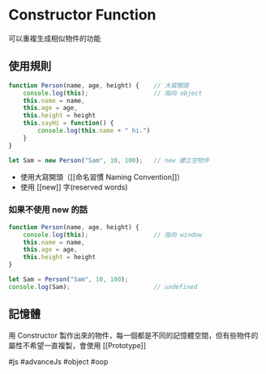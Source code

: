  # Constructor Function
可以重複生成相似物件的功能

## 使用規則
```js
function Person(name, age, height) {	// 大寫開頭
	console.log(this);					// 指向 object
	this.name = name,
	this.age = age,
	this.height = height
	this.sayHi = function() {
		console.log(this.name + " hi.")
	}
}

let Sam = new Person("Sam", 10, 100);	// new 建立空物件


```
- 使用大寫開頭（[[命名習慣 Naming Convention]]）
- 使用 [[new]] 字(reserved words)


### 如果不使用 new 的話
```js
function Person(name, age, height) {
	console.log(this);					// 指向 window
	this.name = name,
	this.age = age,
	this.height = height
}

let Sam = Person("Sam", 10, 100);		
console.log(Sam);						// undefined


```

## 記憶體
用 Constructor 製作出來的物件，每一個都是不同的記憶體空間，但有些物件的屬性不希望一直複製，會使用 [[Prototype]]

#js #advanceJs #object #oop